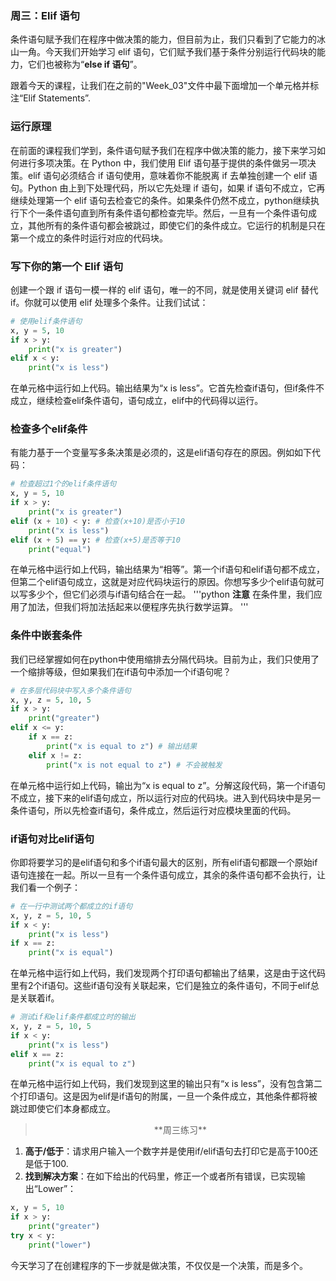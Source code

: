 ### 周三：Elif 语句

条件语句赋予我们在程序中做决策的能力，但目前为止，我们只看到了它能力的冰山一角。今天我们开始学习 elif 语句，它们赋予我们基于条件分别运行代码块的能力，它们也被称为“**else if 语句**”。

跟着今天的课程，让我们在之前的"Week_03"文件中最下面增加一个单元格并标注“Elif Statements”.

### 运行原理

在前面的课程我们学到，条件语句赋予我们在程序中做决策的能力，接下来学习如何进行多项决策。在 Python 中，我们使用 Elif 语句基于提供的条件做另一项决策。elif 语句必须结合 if 语句使用，意味着你不能脱离 if 去单独创建一个 elif 语句。Python 由上到下处理代码，所以它先处理 if 语句，如果 if 语句不成立，它再继续处理第一个 elif 语句去检查它的条件。如果条件仍然不成立，python继续执行下个一条件语句直到所有条件语句都检查完毕。然后，一旦有一个条件语句成立，其他所有的条件语句都会被跳过，即使它们的条件成立。它运行的机制是只在第一个成立的条件时运行对应的代码块。

### 写下你的第一个 Elif 语句

创建一个跟 if 语句一模一样的 elif 语句，唯一的不同，就是使用关键词 elif 替代if。你就可以使用 elif 处理多个条件。让我们试试：

```python
# 使用elif条件语句
x, y = 5, 10
if x > y:
    print("x is greater")
elif x < y:
    print("x is less")
```
在单元格中运行如上代码。输出结果为“x is less”。它首先检查if语句，但if条件不成立，继续检查elif条件语句，语句成立，elif中的代码得以运行。
### 检查多个elif条件
有能力基于一个变量写多条决策是必须的，这是elif语句存在的原因。例如如下代码：

```python
# 检查超过1个的elif条件语句
x, y = 5, 10
if x > y:
    print("x is greater")
elif (x + 10) < y: # 检查(x+10)是否小于10
    print("x is less")
elif (x + 5) == y: # 检查(x+5)是否等于10
    print("equal")
```
在单元格中运行如上代码，输出结果为“相等”。第一个if语句和elif语句都不成立，但第二个elif语句成立，这就是对应代码块运行的原因。你想写多少个elif语句就可以写多少个，但它们必须与if语句结合在一起。
'''python
**注意** 在条件里，我们应用了加法，但我们将加法括起来以便程序先执行数学运算。
'''
### 条件中嵌套条件

我们已经掌握如何在python中使用缩排去分隔代码块。目前为止，我们只使用了一个缩排等级，但如果我们在if语句中添加一个if语句呢？

```python
# 在多层代码块中写入多个条件语句
x, y, z = 5, 10, 5
if x > y:
    print("greater")
elif x <= y:
    if x == z:
        print("x is equal to z") # 输出结果
    elif x != z:
        print("x is not equal to z") # 不会被触发
```

在单元格中运行如上代码，输出为“x is equal to z”。分解这段代码，第一个if语句不成立，接下来的elif语句成立，所以运行对应的代码块。进入到代码块中是另一条件语句，所以先检查if语句，条件成立，然后运行对应模块里面的代码。
### if语句对比elif语句
你即将要学习的是elif语句和多个if语句最大的区别，所有elif语句都跟一个原始if语句连接在一起。所以一旦有一个条件语句成立，其余的条件语句都不会执行，让我们看一个例子：

```python
# 在一行中测试两个都成立的if语句
x, y, z = 5, 10, 5
if x < y:
    print("x is less")
if x == z:
    print("x is equal")
```
在单元格中运行如上代码，我们发现两个打印语句都输出了结果，这是由于这代码里有2个if语句。这些if语句没有关联起来，它们是独立的条件语句，不同于elif总是关联着if。

```python
# 测试if和elif条件都成立时的输出
x, y, z = 5, 10, 5
if x < y:
    print("x is less")
elif x == z:
    print("x is equal to z")
```
在单元格中运行如上代码，我们发现到这里的输出只有“x is less”，没有包含第二个打印语句。这是因为elif是if语句的附属，一旦一个条件成立，其他条件都将被跳过即使它们本身都成立。
> <center>**周三练习**</center>
1. **高于/低于**：请求用户输入一个数字并是使用if/elif语句去打印它是高于100还是低于100.
2. **找到解决方案**：在如下给出的代码里，修正一个或者所有错误，已实现输出“Lower”：

```python
x, y = 5, 10
if x > y:
    print("greater")
try x < y:
    print("lower")
```

今天学习了在创建程序的下一步就是做决策，不仅仅是一个决策，而是多个。


